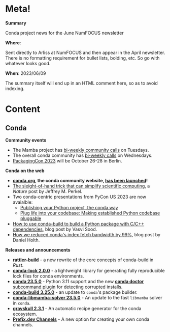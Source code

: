 # Meta!

**Summary**

Conda project news for the June NumFOCUS newsletter

**Where**:

Sent directly to Arliss at NumFOCUS and then appear in the April newsletter. There is no formatting requirement for bullet lists, bolding, etc.  So go with whatever looks good.

**When**: 2023/06/09

The summary itself will end up in an HTML comment here, so as to avoid indexing.

# Content

## Conda

**Community events**

* The Mamba project has [bi-weekly community calls](https://hackmd.io/iOgkxNMpTea6lWczjCov9Q?view) on Tuesdays.
* The overall conda community has [bi-weekly calls](https://hackmd.io/@conda-community?tags=%5B%22meeting-notes%22%5D) on Wednesdays.
* [PackagingCon 2023](https://packaging-con.org/) will be October 26-28 in Berlin.

**Conda on the web**

* **[conda.org](https://conda.org/), the conda community website, [has been launched](https://conda.org/blog/2022-04-27-welcome-to-conda-dot-org)!**
* [The sleight-of-hand trick that can simplify scientific computing](https://www.nature.com/articles/d41586-023-01469-0), a *Nature* post by Jeffrey M. Perkel.
* Two conda-centric presentations from PyCon US 2023 are now avaialble:
    * [Publishing your Python project, the conda way](https://youtu.be/NSgTFf40vHQ)
    * [Plug life into your codebase: Making established Python codebase pluggable](https://youtu.be/OeSv0_HesaU)
* [How to use conda-build to build a Python package with C/C++ dependencies](https://conda.org/blog/2023-05-18-how-to-use-conda-build), blog post by Vasvi Sood.
* [How we reduced conda's index fetch bandwidth by 99%](https://conda.org/blog/2023-05-05-how-we-reduced-the-conda-index-fetch-bandwidth), blog post by Daniel Holth.

**Releases and announcements**

* [**rattler-build**](https://prefix.dev/blog/the_new_rattler_build) - a new rewrite of the core concepts of conda-build in *Rust*.
* **[conda-lock 2.0.0](https://github.com/conda/conda-lock/releases/tag/v2.0.0)** - a lightweight library for generating fully reproducible lock files for conda environments.
* **[conda 23.5.0](https://conda.org/blog/2023-05-31-may-2023-releases#changes-in-conda)** - Python 3.11 support and the new [**conda doctor** subcommand plugin](https://conda.org/blog/2023-06-01-conda-doctor) for detecting corrupted installs.
* **[conda-build 3.25.0](https://conda.org/blog/2023-05-31-may-2023-releases#changes-in-conda-build)** - an update to `conda`'s package builder.
* **[conda-libmamba-solver 23.5.0](https://conda.org/blog/2023-05-31-may-2023-releases#changes-in-conda-libmamba-solver)** - An update to the fast `libmamba` solver in `conda`.
* **[grayskull 2.3.1](https://github.com/conda/grayskull/releases/tag/v2.3.1)** - An automatic recipe generator for the conda ecosystem.
* **[Prefix.dev Channels](https://prefix.dev/blog/introducing_channels)** - A new option for creating your own conda channels.
